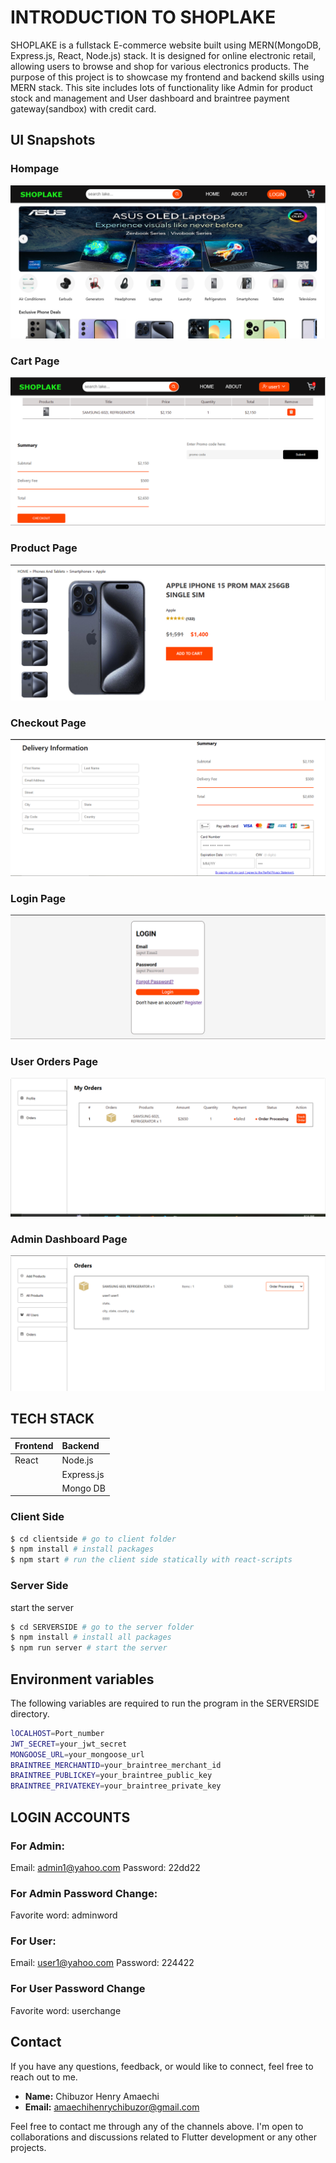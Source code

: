 # INTRODUCTION TO SHOPLAKE
SHOPLAKE is a fullstack E-commerce website built using MERN(MongoDB, Express.js, React, Node.js) stack. It is designed for  online electronic retail, allowing users to browse and shop for various electronics products. The purpose of this project is to showcase my frontend and backend skills using MERN stack. This site includes lots of functionality like Admin for product stock and management and User dashboard and braintree payment gateway(sandbox) with credit card.

## UI Snapshots

### Hompage
![Landing Page](./clientside/src/Components/Assets/SL_homepage.PNG)

### Cart Page
![Cart Page](./clientside/src/Components/Assets/SL_cartpage.PNG)

### Product Page
![Product Page](./clientside/src/Components/Assets/SL_productpage.PNG)

### Checkout Page
![Checkout Page](./clientside/src/Components/Assets/SL_checkoutpage.PNG)

### Login Page
![Login Page](./clientside/src/Components/Assets/SL_loginpage.PNG)

### User Orders Page
![User Orders](./clientside/src/Components/Assets/SL1_userorder.PNG)

### Admin Dashboard Page
![Admin Dashboard](./clientside/src/Components/Assets/SL1_adminorders.PNG)



## TECH STACK

| Frontend       | Backend     |
|:---------------|:------------|
| React          | Node.js     |
|                | Express.js  |
|                | Mongo DB    |


### Client Side
```bash
$ cd clientside # go to client folder
$ npm install # install packages
$ npm start # run the client side statically with react-scripts
```

### Server Side
start the server

```bash
$ cd SERVERSIDE # go to the server folder
$ npm install # install all packages
$ npm run server # start the server
```
## Environment variables
The following variables are required to run the program in the SERVERSIDE directory.
```bash
lOCALHOST=Port_number
JWT_SECRET=your_jwt_secret
MONGOOSE_URL=your_mongoose_url
BRAINTREE_MERCHANTID=your_braintree_merchant_id
BRAINTREE_PUBLICKEY=your_braintree_public_key
BRAINTREE_PRIVATEKEY=your_braintree_private_key
```

## LOGIN ACCOUNTS

### For Admin:
Email: admin1@yahoo.com
Password: 22dd22

### For Admin Password Change:
Favorite word: adminword

### For User:
Email: user1@yahoo.com
Password: 224422
 ### For User Password Change
 Favorite word: userchange

## Contact

If you have any questions, feedback, or would like to connect, feel free to reach out to me.

- **Name:** Chibuzor Henry Amaechi
- **Email:** amaechihenrychibuzor@gmail.com

Feel free to contact me through any of the channels above. I'm open to collaborations and discussions related to Flutter development or any other projects.
 

